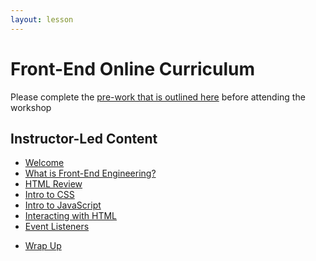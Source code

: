 ```yaml
---
layout: lesson
---
```


# Front-End Online Curriculum

Please complete the [pre-work that is outlined here](./pre-work) before attending the workshop

## Instructor-Led Content

- [Welcome](./welcome-fee-single)
- [What is Front-End Engineering?](./what-is-fee)
- [HTML Review](./html-review)
- [Intro to CSS](../a11y-single/css)
- [Intro to JavaScript](./intro-to-js)
- [Interacting with HTML](./interacting-with-html)
- [Event Listeners](./event-listeners)
<!-- - [Extensions](./extensions) -->
- [Wrap Up](./wrap-up-single)


<!--
# Front-End Online Curriculum

- [Welcome](./welcome-fee-weekend)
- [What is Front-End Engineering?](./what-is-fee)
- [HTML Review](./html-review)
- [Intro to CSS](../a11y-single/css)
- [Intro to JavaScript](./intro-to-js)
- [Interacting with HTML](./interacting-with-html)
- [Event Listeners](./event-listeners)
- [Extensions](./extensions)
- [Wrap Up](./wrap-up-weekend) -->

